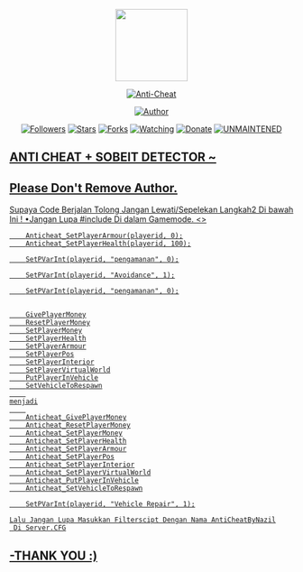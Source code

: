 <p align="center">
<img src="https://avatars1.githubusercontent.com/u/77225591?s=460&v=4" width="128" height="128"/>
</p>
<p align="center">
<a href="#"><img title="Anti-Cheat" src="https://img.shields.io/badge/Anti Cheat-green?colorA=%23ff0000&colorB=%23017e40&style=for-the-badge"></a>
</p>
<p align="center">
<a href="https://github.com/NazilGans"><img title="Author" src="https://img.shields.io/badge/Author-NzlGans-red.svg?style=for-the-badge&logo=github"></a>
</p>
</p>
<p align="center">
<a href="https://github.com/NzlGans/followers"><img title="Followers" src="https://img.shields.io/github/followers/NazilGans?color=blue&style=flat-square"></a>
<a href="https://github.com/NzlGans/anti-cheat/stargazers/"><img title="Stars" src="https://img.shields.io/github/stars/NazilGans/anti-cheat?color=red&style=flat-square"></a>
<a href="https://github.com/NzlGans/anti-cheag/network/members"><img title="Forks" src="https://img.shields.io/github/forks/NazilGans/anti-cheat?color=red&style=flat-square"></a>
<a href="https://github.com/NzlGans/anti-cheat/watchers"><img title="Watching" src="https://img.shields.io/github/watchers/NazilGans/anti-cheat?label=Watchers&color=blue&style=flat-square"></a>
<a href="https://saweria.co/NazilGans"><img title="Donate" src"https://img.shields.io/badge/Donate-green?colorA=%23ff0000&colorB=%23017e40&style=for-the-badge"></a>
<a href="#"><img title="UNMAINTENED" src="https://img.shields.io/badge/UNMAINTENED-YES-blue.svg"</a>
</p>


		
## ANTI CHEAT + SOBEIT DETECTOR ~
## Please Don't Remove Author.
				
Supaya Code Berjalan Tolong Jangan Lewati/Sepelekan Langkah2 Di bawah Ini !
•Jangan Lupa #include <anticheat> Di dalam Gamemode.
<>
```Pd OnPlayerConnect Tambahkan 
	Anticheat_SetPlayerArmour(playerid, 0);
	Anticheat_SetPlayerHealth(playerid, 100);
```

```Pd OnPlayerSpawn Tambahkan
	SetPVarInt(playerid, "pengamanan", 0);
```

```Dan Masukkan Ini Pada Command Adminduty Agar Admin Duty Aman Dari Kick
	SetPVarInt(playerid, "Avoidance", 1);
```

```Dan Masukkan Ini Pada Command Off Admin Duty Agar Server Dapat Mengetahuinya
	SetPVarInt(playerid, "pengamanan", 0);
```

```Lalu Ganti Semua  Code di bawah

	GivePlayerMoney
	ResetPlayerMoney
	SetPlayerMoney
	SetPlayerHealth
	SetPlayerArmour
	SetPlayerPos
	SetPlayerInterior
	SetPlayerVirtualWorld
	PutPlayerInVehicle
	SetVehicleToRespawn
	
menjadi
	
	Anticheat_GivePlayerMoney
	Anticheat_ResetPlayerMoney
	Anticheat_SetPlayerMoney
	Anticheat_SetPlayerHealth
	Anticheat_SetPlayerArmour
	Anticheat_SetPlayerPos
	Anticheat_SetPlayerInterior
	Anticheat_SetPlayerVirtualWorld
	Anticheat_PutPlayerInVehicle
	Anticheat_SetVehicleToRespawn
```

```Lalu Masukkan Code Ini Pada Cmd Repair Kendaraan
	SetPVarInt(playerid, "Vehicle Repair", 1);

Lalu Jangan Lupa Masukkan Filterscipt Dengan Nama AntiCheatByNazil
 Di Server.CFG
```

##			-THANK YOU :)


